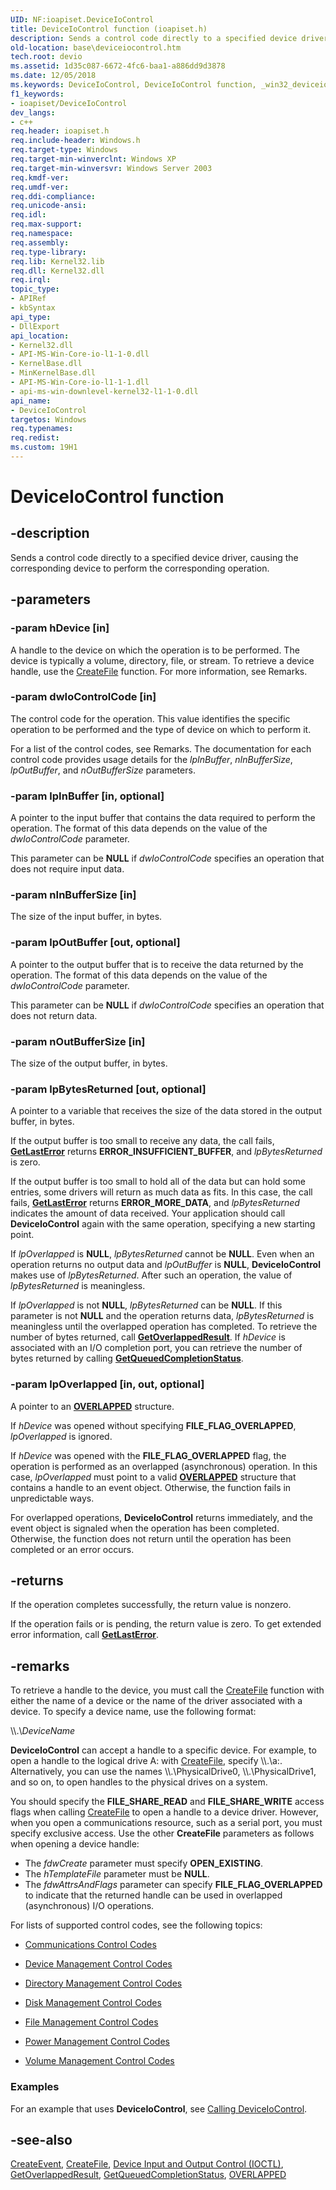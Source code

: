 ```yaml
---
UID: NF:ioapiset.DeviceIoControl
title: DeviceIoControl function (ioapiset.h)
description: Sends a control code directly to a specified device driver, causing the corresponding device to perform the corresponding operation.
old-location: base\deviceiocontrol.htm
tech.root: devio
ms.assetid: 1d35c087-6672-4fc6-baa1-a886dd9d3878
ms.date: 12/05/2018
ms.keywords: DeviceIoControl, DeviceIoControl function, _win32_deviceiocontrol, base.deviceiocontrol, ioapiset/DeviceIoControl
f1_keywords:
- ioapiset/DeviceIoControl
dev_langs:
- c++
req.header: ioapiset.h
req.include-header: Windows.h
req.target-type: Windows
req.target-min-winverclnt: Windows XP
req.target-min-winversvr: Windows Server 2003
req.kmdf-ver: 
req.umdf-ver: 
req.ddi-compliance: 
req.unicode-ansi: 
req.idl: 
req.max-support: 
req.namespace: 
req.assembly: 
req.type-library: 
req.lib: Kernel32.lib
req.dll: Kernel32.dll
req.irql: 
topic_type:
- APIRef
- kbSyntax
api_type:
- DllExport
api_location:
- Kernel32.dll
- API-MS-Win-Core-io-l1-1-0.dll
- KernelBase.dll
- MinKernelBase.dll
- API-MS-Win-Core-io-l1-1-1.dll
- api-ms-win-downlevel-kernel32-l1-1-0.dll
api_name:
- DeviceIoControl
targetos: Windows
req.typenames: 
req.redist: 
ms.custom: 19H1
---
```


# DeviceIoControl function

## -description

Sends a control code directly to a specified device driver, causing the corresponding device to perform the corresponding operation.

## -parameters

### -param hDevice [in]

A handle to the device on which the operation is to be performed. The device is typically a volume, directory, file, or stream. To retrieve a device handle, use the [CreateFile](../fileapi/nf-fileapi-createfilea.md) function. For more information, see Remarks.

### -param dwIoControlCode [in]

The control code for the operation. This value identifies the specific operation to be performed and the type of device on which to perform it.

For a list of the control codes, see Remarks. The documentation for each control code provides usage details for the *lpInBuffer*, *nInBufferSize*, *lpOutBuffer*, and *nOutBufferSize* parameters.

### -param lpInBuffer [in, optional]

A pointer to the input buffer that contains the data required to perform the operation. The format of this data depends on the value of the *dwIoControlCode* parameter.

This parameter can be **NULL** if *dwIoControlCode* specifies an operation that does not require input data.

### -param nInBufferSize [in]

The size of the input buffer, in bytes.

### -param lpOutBuffer [out, optional]

A pointer to the output buffer that is to receive the data returned by the operation. The format of this data depends on the value of the *dwIoControlCode* parameter.

This parameter can be **NULL** if *dwIoControlCode* specifies an operation that does not return data.

### -param nOutBufferSize [in]

The size of the output buffer, in bytes.

### -param lpBytesReturned [out, optional]

A pointer to a variable that receives the size of the data stored in the output buffer, in bytes.

If the output buffer is too small to receive any data,  the call fails, [**GetLastError**](../errhandlingapi/nf-errhandlingapi-getlasterror.md) returns **ERROR_INSUFFICIENT_BUFFER**, and *lpBytesReturned* is zero.

If the output buffer is too small to hold all of the data but can hold some entries, some drivers will return as much data as fits. In this case, the call fails, [**GetLastError**](../errhandlingapi/nf-errhandlingapi-getlasterror.md) returns **ERROR_MORE_DATA**, and *lpBytesReturned* indicates the amount of data received. Your application should call **DeviceIoControl** again with the same operation, specifying a new starting point.

If *lpOverlapped* is **NULL**, *lpBytesReturned* cannot be **NULL**. Even when an operation returns no output data and *lpOutBuffer* is **NULL**, **DeviceIoControl** makes use of *lpBytesReturned*. After such an operation, the value of *lpBytesReturned* is meaningless.

If *lpOverlapped* is not **NULL**, *lpBytesReturned* can be **NULL**. If this parameter is not **NULL** and the operation returns data, *lpBytesReturned* is meaningless until the overlapped operation has completed. To retrieve the number of bytes returned, call [**GetOverlappedResult**](nf-ioapiset-getoverlappedresult.md). If *hDevice* is associated with an I/O completion port, you can retrieve the number of bytes returned by calling [**GetQueuedCompletionStatus**](nf-ioapiset-getqueuedcompletionstatus.md).

### -param lpOverlapped [in, out, optional]

A pointer to an [**OVERLAPPED**](../minwinbase/ns-minwinbase-overlapped.md) structure.

If *hDevice* was opened without specifying **FILE_FLAG_OVERLAPPED**, *lpOverlapped* is ignored.

If *hDevice* was opened with the **FILE_FLAG_OVERLAPPED** flag, the operation is performed as an overlapped (asynchronous) operation. In this case, *lpOverlapped* must point to a valid [**OVERLAPPED**](../minwinbase/ns-minwinbase-overlapped.md) structure that contains a handle to an event object. Otherwise, the function fails in unpredictable ways.

For overlapped operations, **DeviceIoControl** returns immediately, and the event object is signaled when the operation has been completed. Otherwise, the function does not return until the operation has been completed or an error occurs.

## -returns

If the operation completes successfully, the return value is nonzero.

If the operation fails or is pending, the return value is zero. To get extended error information, call [**GetLastError**](../errhandlingapi/nf-errhandlingapi-getlasterror.md).

## -remarks

To retrieve a handle to the device, you must call the [CreateFile](../fileapi/nf-fileapi-createfilea.md) function with either the name of a device or the name of the driver associated with a device. To specify a device name, use the following format:

\\\\.\\*DeviceName*

**DeviceIoControl** can accept a handle to a specific device. For example, to open a handle to the logical drive A: with [CreateFile](../fileapi/nf-fileapi-createfilea.md), specify \\\\.\\a:. Alternatively, you can use the names \\\\.\\PhysicalDrive0, \\\\.\\PhysicalDrive1, and so on, to open handles to the physical drives on a system.

You should specify the **FILE_SHARE_READ** and **FILE_SHARE_WRITE** access flags when calling [CreateFile](../fileapi/nf-fileapi-createfilea.md) to open a handle to a device driver. However, when you open a communications resource, such as a serial port, you must specify exclusive access. Use the other **CreateFile** parameters as follows when opening a device handle:

- The *fdwCreate* parameter must specify  **OPEN_EXISTING**.
- The *hTemplateFile* parameter must be **NULL**.
- The *fdwAttrsAndFlags* parameter can specify  **FILE_FLAG_OVERLAPPED** to indicate that the returned handle can be used in overlapped  (asynchronous) I/O operations.

For lists of supported control codes, see the following topics:

- [Communications Control Codes](/windows/win32/DevIO/communications-control-codes)

- [Device Management Control Codes](/windows/win32/DevIO/device-management-control-codes)

- [Directory Management Control Codes](/windows/win32/FileIO/directory-management-control-codes)

- [Disk Management Control Codes](/windows/win32/FileIO/disk-management-control-codes)

- [File Management Control Codes](windows/win32/FileIO/file-management-control-codes)

- [Power Management Control Codes](windows/win32/Power/power-management-control-codes)

- [Volume Management Control Codes](windows/win32/FileIO/volume-management-control-codes)

### Examples

For an example that uses **DeviceIoControl**, see [Calling DeviceIoControl](/windows/win32/DevIO/calling-deviceiocontrol).

## -see-also

[CreateEvent](../synchapi/nf-synchapi-createeventa.md), [CreateFile](../fileapi/nf-fileapi-createfilea.md), [Device Input and Output Control (IOCTL)](/windows/win32/DevIO/device-input-and-output-control-ioctl-.md), [GetOverlappedResult](../ioapiset/nf-ioapiset-getoverlappedresult.md), [GetQueuedCompletionStatus](../ioapiset/nf-ioapiset-getqueuedcompletionstatus.md), [OVERLAPPED](../minwinbase/ns-minwinbase-overlapped.md)
